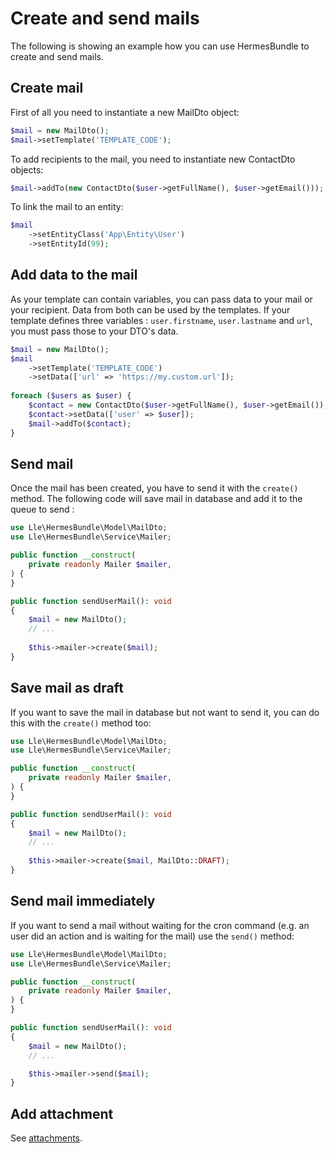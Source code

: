 # Create and send mails

The following is showing an example how you can use HermesBundle to create and send mails.

## Create mail

First of all you need to instantiate a new MailDto object:

```php
$mail = new MailDto();
$mail->setTemplate('TEMPLATE_CODE');
```

To add recipients to the mail, you need to instantiate new ContactDto objects:

```php
$mail->addTo(new ContactDto($user->getFullName(), $user->getEmail()));
```

To link the mail to an entity:

```php
$mail
    ->setEntityClass('App\Entity\User')
    ->setEntityId(99);
```

## Add data to the mail

As your template can contain variables, you can pass data to your mail or your recipient.
Data from both can be used by the templates. If your template defines three variables : `user.firstname`, `user.lastname` and `url`, you must pass those to your DTO's data.

```php
$mail = new MailDto();
$mail
    ->setTemplate('TEMPLATE_CODE')
    ->setData(['url' => 'https://my.custom.url']);
    
foreach ($users as $user) {
    $contact = new ContactDto($user->getFullName(), $user->getEmail());
    $contact->setData(['user' => $user]);
    $mail->addTo($contact);
}
```

## Send mail

Once the mail has been created, you have to send it with the `create()` method.
The following code will save mail in database and add it to the queue to send :

```php
use Lle\HermesBundle\Model\MailDto;
use Lle\HermesBundle\Service\Mailer;

public function __construct(
    private readonly Mailer $mailer,
) {
}

public function sendUserMail(): void
{
    $mail = new MailDto();
    // ...
    
    $this->mailer->create($mail);
}
```

## Save mail as draft

If you want to save the mail in database but not want to send it, you can do this with the `create()` method too:

```php
use Lle\HermesBundle\Model\MailDto;
use Lle\HermesBundle\Service\Mailer;

public function __construct(
    private readonly Mailer $mailer,
) {
}

public function sendUserMail(): void
{
    $mail = new MailDto();
    // ...
    
    $this->mailer->create($mail, MailDto::DRAFT);
}
```

## Send mail immediately

If you want to send a mail without waiting for the cron command (e.g. an user did an action and is waiting for the mail) use the `send()` method:

```php
use Lle\HermesBundle\Model\MailDto;
use Lle\HermesBundle\Service\Mailer;

public function __construct(
    private readonly Mailer $mailer,
) {
}

public function sendUserMail(): void
{
    $mail = new MailDto();
    // ...

    $this->mailer->send($mail);
}
```

## Add attachment

See [attachments](attachments.md).
